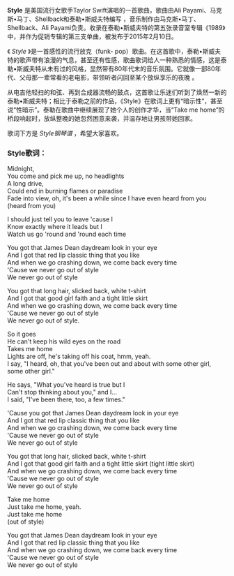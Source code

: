 

**Style** 是美国流行女歌手Taylor Swift演唱的一首歌曲，歌曲由Ali Payami、马克斯•马丁、Shellback和泰勒•斯威夫特编写
，音乐制作由马克斯•马丁、Shellback、Ali
Payami负责。收录在泰勒•斯威夫特的第五张录音室专辑《1989》中，并作为促销专辑的第三支单曲，被发布于2015年2月10日。

《 _Style_ 》是一首感性的流行放克（funk-
pop）歌曲。在这首歌中，泰勒•斯威夫特的歌声带有浪漫的气息，甚至还有性感，歌曲歌词给人一种熟悉的情感，这是泰勒•斯威夫特从未有过的风格，显然带有80年代末的音乐氛围。它就像一部80年代、父母那一辈常看的老电影，带领听者闪回至某个放纵享乐的夜晚
。

从电吉他轻扫的和弦、再到合成器流畅的鼓点，这首歌让乐迷们听到了焕然一新的泰勒•斯威夫特；相比于泰勒之前的作品，《Style》在歌词上更有“暗示性”，甚至说“性暗示”。泰勒在歌曲中继续展现了她个人的创作才华，当“Take
me home”的桥段响起时，放纵整晚的她忽然困意来袭，并温存地让男孩带她回家。

歌词下方是 _Style钢琴谱_ ，希望大家喜欢。

### Style歌词：

Midnight,  
You come and pick me up, no headlights  
A long drive,  
Could end in burning flames or paradise  
Fade into view, oh, it's been a while since I have even heard from you (heard
from you)

I should just tell you to leave 'cause I  
Know exactly where it leads but I  
Watch us go 'round and 'round each time

You got that James Dean daydream look in your eye  
And I got that red lip classic thing that you like  
And when we go crashing down, we come back every time  
'Cause we never go out of style  
We never go out of style

You got that long hair, slicked back, white t-shirt  
And I got that good girl faith and a tight little skirt  
And when we go crashing down, we come back every time  
'Cause we never go out of style  
We never go out of style.

So it goes  
He can't keep his wild eyes on the road  
Takes me home  
Lights are off, he's taking off his coat, hmm, yeah.  
I say, "I heard, oh, that you've been out and about with some other girl, some
other girl."

He says, "What you've heard is true but I  
Can't stop thinking about you," and I...  
I said, "I've been there, too, a few times."

'Cause you got that James Dean daydream look in your eye  
And I got that red lip classic thing that you like  
And when we go crashing down, we come back every time  
'Cause we never go out of style  
We never go out of style

You got that long hair, slicked back, white t-shirt  
And I got that good girl faith and a tight little skirt (tight little skirt)  
And when we go crashing down, we come back every time  
'Cause we never go out of style  
We never go out of style

Take me home  
Just take me home, yeah.  
Just take me home  
(out of style)

You got that James Dean daydream look in your eye  
And I got that red lip classic thing that you like  
And when we go crashing down, we come back every time  
'Cause we never go out of style  
We never go out of style

